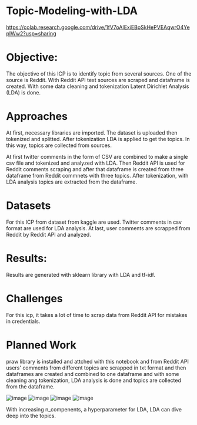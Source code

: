 # Topic-Modeling-with-LDA



https://colab.research.google.com/drive/1fV7oAIExiEBoSkHePVEAqwrO4YepIWw2?usp=sharing 


# Objective:

The objective of this ICP is to identify topic from several sources. One of the source is Reddit. With Reddit API text sources are scraped and dataframe is created. 
With some data cleaning and tokenization Latent Dirichlet Analysis (LDA) is done. 

# Approaches

At first, necessary libraries are imported. The dataset is uploaded then tokenized and splitted. After tokenization LDA is applied to get the topics. 
In this way, topics are collected from sources.

At first twitter comments in the form of CSV are combined to make a single csv file and tokenized and analyzed with LDA. 
Then Reddit API is used for Reddit comments scraping and after that dataframe is created from three dataframe from Reddit commnets with three topics.
After tokenization, with LDA analysis topics are extracted from the dataframe.

# Datasets

For this ICP from dataset from kaggle are used. Twitter comments in csv format are used for LDA analysis. 
At last, user comments are scrapped from Reddit by Reddit API and analyzed.

# Results:

Results are generated with sklearn library with LDA and tf-idf.

# Challenges

For this icp, it takes a lot of time to scrap data from Reddit API for mistakes in credentials.

# Planned Work

praw library is installed and attched with this notebook and from Reddit API users' comments from different topics are scrapped in txt format 
and then dataframes are created and combined to one dataframe and with some cleaning ang tokenization, LDA analysis is done and topics are collected from the dataframe.

![image](https://user-images.githubusercontent.com/70243598/193722198-359020cd-ecbb-4c2a-af92-5572b5a4601c.png)
![image](https://user-images.githubusercontent.com/70243598/193722280-6e4c292c-8558-4f58-a1f2-efb775653b92.png)
![image](https://user-images.githubusercontent.com/70243598/193722325-5df4b279-f627-42d0-8341-a90aa03db420.png)
![image](https://user-images.githubusercontent.com/70243598/194224105-62619b07-0601-4895-b339-031aaa2ea00a.png)


With increasing n_compenents, a hyperparameter for LDA, LDA can dive deep into the topics.
